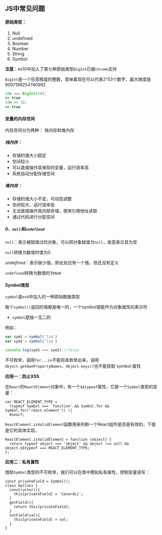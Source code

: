 ## JS中常见问题

#### 原始类型：

1. Null
2. undefined
3. Boolean
4. Number
5. String
6. Symbol

**注意**：es10中加入了第七种原始类型`BigInt`已被`chrome`支持

`BigInt`是一个任意精度的整数，意味着现在可以代表2^53个数字，最大限度是9007199254740992

```js
10n === BigInt(10);
=> true
10n == 10;
=> true
```



#### 变量的内存空间

内存空间分为两种： 栈内存和堆内存

##### 栈内存：

- 存储的值大小固定
- 空间较小
- 可以直接操作其保存的变量，运行效率高
- 系统自动分配存储空间

##### 堆内存：

- 存储的值大小不定，可动态调整
- 空间较大、运行效率低
- 无法直接操作其内部存储，使用引用地址读取
- 通过代码进行分配空间

##### 0、`null`和`undefiend`

*`null`*：表示被赋值过的对象，可以把对象赋值为`null`，故意表示其为空

`null`转换为数值时值为0

*undefined*：表示缺少值，即此处应有一个值，但还没有定义

`undefined`转换为数值时为`NaN`

#### Symbol类型

`symbol`是`es6`中加入的一种原始数据类型

每个`symbol()`返回的值都是唯一的，一个symbol值能作为对象属性的表示符

- `symbol`是独一无二的

例如：

```js
var sym1 = symbol('lia')
var sym2 = symbol('lia')

console.log(sym1 === sym2) //false
```

不可枚举，调用`for...in`不能将其枚举出来，调用`Object.getOwnPropertyNames`、`Object.keys()`也不能获取`symbol·属性

**应用一：防止XSS**

在`React`的`ReactElement`对象中，有一个`$$typeof`属性，它是一个`Symbol`类型的变量：

```
var REACT_ELEMENT_TYPE =
  (typeof Symbol === 'function' && Symbol.for && Symbol.for('react.element')) ||
  0xeac7;
```

`ReactElement.isValidElement`函数用来判断一个React组件是否是有效的，下面是它的具体实现。

```
ReactElement.isValidElement = function (object) {
  return typeof object === 'object' && object !== null && object.$$typeof === REACT_ELEMENT_TYPE;
};
```

**应用二：私有属性**

借助`Symbol`类型的不可枚举，我们可以在类中模拟私有属性，控制变量读写：

```
const privateField = Symbol();
class myClass {
  constructor(){
    this[privateField] = 'ConardLi';
  }
  getField(){
    return this[privateField];
  }
  setField(val){
    this[privateField] = val;
  }
}
```

